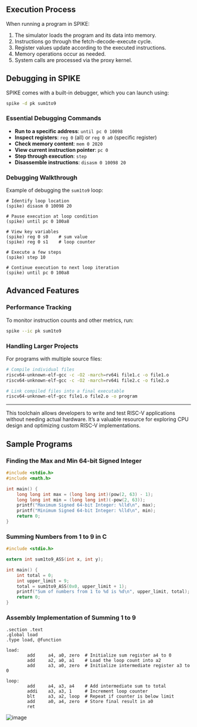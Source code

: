 ## Execution Process
When running a program in SPIKE:
1. The simulator loads the program and its data into memory.
2. Instructions go through the fetch-decode-execute cycle.
3. Register values update according to the executed instructions.
4. Memory operations occur as needed.
5. System calls are processed via the proxy kernel.

## Debugging in SPIKE
SPIKE comes with a built-in debugger, which you can launch using:

```bash
spike -d pk sum1to9
```

### Essential Debugging Commands
- **Run to a specific address**: `until pc 0 10098`
- **Inspect registers**: `reg 0` (all) or `reg 0 a0` (specific register)
- **Check memory content**: `mem 0 2020`
- **View current instruction pointer**: `pc 0`
- **Step through execution**: `step`
- **Disassemble instructions**: `disasm 0 10098 20`

### Debugging Walkthrough
Example of debugging the `sum1to9` loop:

```
# Identify loop location
(spike) disasm 0 10098 20

# Pause execution at loop condition
(spike) until pc 0 100a8

# View key variables
(spike) reg 0 s0    # sum value
(spike) reg 0 s1    # loop counter

# Execute a few steps
(spike) step 10

# Continue execution to next loop iteration
(spike) until pc 0 100a8
```

## Advanced Features
### Performance Tracking
To monitor instruction counts and other metrics, run:

```bash
spike --ic pk sum1to9
```

### Handling Larger Projects
For programs with multiple source files:

```bash
# Compile individual files
riscv64-unknown-elf-gcc -c -O2 -march=rv64i file1.c -o file1.o
riscv64-unknown-elf-gcc -c -O2 -march=rv64i file2.c -o file2.o

# Link compiled files into a final executable
riscv64-unknown-elf-gcc file1.o file2.o -o program
```

---
This toolchain allows developers to write and test RISC-V applications without needing actual hardware. It’s a valuable resource for exploring CPU design and optimizing custom RISC-V implementations.

## Sample Programs
### Finding the Max and Min 64-bit Signed Integer
```c
#include <stdio.h>
#include <math.h>

int main() {
    long long int max = (long long int)(pow(2, 63) - 1);
    long long int min = (long long int)(-pow(2, 63));
    printf("Maximum Signed 64-bit Integer: %lld\n", max);
    printf("Minimum Signed 64-bit Integer: %lld\n", min);
    return 0;
}
```

### Summing Numbers from 1 to 9 in C
```c
#include <stdio.h>

extern int sum1to9_ASS(int x, int y);

int main() {
    int total = 0;
    int upper_limit = 9;
    total = sum1to9_ASS(0x0, upper_limit + 1);
    printf("Sum of numbers from 1 to %d is %d\n", upper_limit, total);
    return 0;
}
```

### Assembly Implementation of Summing 1 to 9
```assembly
.section .text
.global load
.type load, @function

load:
        add     a4, a0, zero  # Initialize sum register a4 to 0
        add     a2, a0, a1    # Load the loop count into a2
        add     a3, a0, zero  # Initialize intermediate register a3 to 0

loop:
        add     a4, a3, a4    # Add intermediate sum to total
        addi    a3, a3, 1     # Increment loop counter
        blt     a3, a2, loop  # Repeat if counter is below limit
        add     a0, a4, zero  # Store final result in a0
        ret
```


![image](https://github.com/user-attachments/assets/f9b4f4dd-2008-41f5-baa7-f33c4cb5a456)
